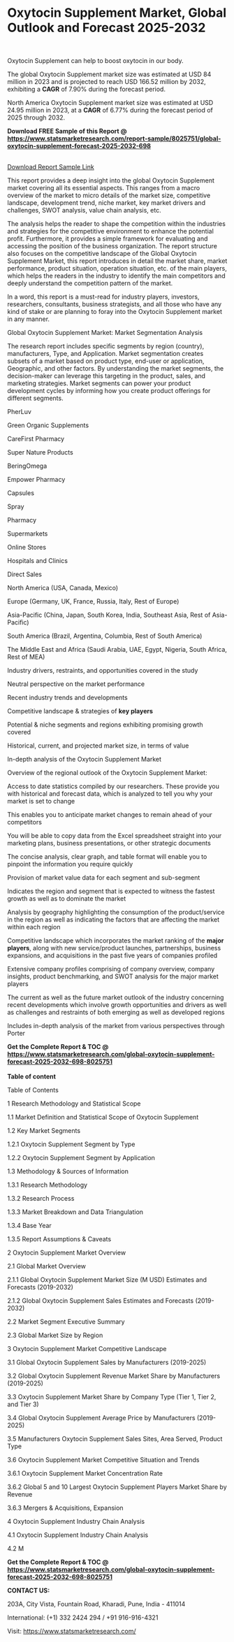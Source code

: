 <h1>Oxytocin Supplement Market, Global Outlook and Forecast 2025-2032</h1><br/><p>
 
 Oxytocin Supplement can help to boost oxytocin in our body.</p><p>
 
 The global Oxytocin Supplement market size was estimated at USD 84 million in 2023 and is projected to reach USD 166.52 million by 2032, exhibiting a <strong>CAGR</strong> of 7.90% during the forecast period.</p><p>
 
 North America Oxytocin Supplement market size was estimated at USD 24.95 million in 2023, at a <strong>CAGR</strong> of 6.77% during the forecast period of 2025 through 2032.</p><div><b>Download FREE Sample of this Report @ <a href="https://www.statsmarketresearch.com/download-free-sample/8025751/global-oxytocin-supplement-forecast-2025-2032-698">https://www.statsmarketresearch.com/report-sample/8025751/global-oxytocin-supplement-forecast-2025-2032-698</a></b></div><br><p><a href="https://www.statsmarketresearch.com/download-free-sample/8025751/global-oxytocin-supplement-forecast-2025-2032-698">Download Report Sample Link</a></p><p>
 
 This report provides a deep insight into the global Oxytocin Supplement market covering all its essential aspects. This ranges from a macro overview of the market to micro details of the market size, competitive landscape, development trend, niche market, key market drivers and challenges, SWOT analysis, value chain analysis, etc.</p><p>
 
 The analysis helps the reader to shape the competition within the industries and strategies for the competitive environment to enhance the potential profit. Furthermore, it provides a simple framework for evaluating and accessing the position of the business organization. The report structure also focuses on the competitive landscape of the Global Oxytocin Supplement Market, this report introduces in detail the market share, market performance, product situation, operation situation, etc. of the main players, which helps the readers in the industry to identify the main competitors and deeply understand the competition pattern of the market.</p><p>In a word, this report is a must-read for industry players, investors, researchers, consultants, business strategists, and all those who have any kind of stake or are planning to foray into the Oxytocin Supplement market in any manner.</p><p>Global Oxytocin Supplement Market: Market Segmentation Analysis</p><p>The research report includes specific segments by region (country), manufacturers, Type, and Application. Market segmentation creates subsets of a market based on product type, end-user or application, Geographic, and other factors. By understanding the market segments, the decision-maker can leverage this targeting in the product, sales, and marketing strategies. Market segments can power your product development cycles by informing how you create product offerings for different segments.</p><p>PherLuv</p><p>Green Organic Supplements</p><p>CareFirst Pharmacy</p><p>Super Nature Products</p><p>BeringOmega</p><p>Empower Pharmacy</p><p>
 
 </p><p>Capsules</p><p>Spray</p><p>
 
 </p><p>Pharmacy</p><p>Supermarkets</p><p>Online Stores</p><p>Hospitals and Clinics</p><p>Direct Sales</p><p>
 
 </p><p>North America (USA, Canada, Mexico)</p><p>Europe (Germany, UK, France, Russia, Italy, Rest of Europe)</p><p>Asia-Pacific (China, Japan, South Korea, India, Southeast Asia, Rest of Asia-Pacific)</p><p>South America (Brazil, Argentina, Columbia, Rest of South America)</p><p>The Middle East and Africa (Saudi Arabia, UAE, Egypt, Nigeria, South Africa, Rest of MEA)</p><p>
 
 </p><p>Industry drivers, restraints, and opportunities covered in the study</p><p>Neutral perspective on the market performance</p><p>Recent industry trends and developments</p><p>Competitive landscape & strategies of <strong>key players</strong></p><p>Potential & niche segments and regions exhibiting promising growth covered</p><p>Historical, current, and projected market size, in terms of value</p><p>In-depth analysis of the Oxytocin Supplement Market</p><p>Overview of the regional outlook of the Oxytocin Supplement Market:</p><p>
 
 </p><p>Access to date statistics compiled by our researchers. These provide you with historical and forecast data, which is analyzed to tell you why your market is set to change</p><p>This enables you to anticipate market changes to remain ahead of your competitors</p><p>You will be able to copy data from the Excel spreadsheet straight into your marketing plans, business presentations, or other strategic documents</p><p>The concise analysis, clear graph, and table format will enable you to pinpoint the information you require quickly</p><p>Provision of market value data for each segment and sub-segment</p><p>Indicates the region and segment that is expected to witness the fastest growth as well as to dominate the market</p><p>Analysis by geography highlighting the consumption of the product/service in the region as well as indicating the factors that are affecting the market within each region</p><p>Competitive landscape which incorporates the market ranking of the <strong>major players</strong>, along with new service/product launches, partnerships, business expansions, and acquisitions in the past five years of companies profiled</p><p>Extensive company profiles comprising of company overview, company insights, product benchmarking, and SWOT analysis for the major market players</p><p>The current as well as the future market outlook of the industry concerning recent developments which involve growth opportunities and drivers as well as challenges and restraints of both emerging as well as developed regions</p><p>Includes in-depth analysis of the market from various perspectives through Porter</p><div><b>Get the Complete Report & TOC @ <a href="https://www.statsmarketresearch.com/global-oxytocin-supplement-forecast-2025-2032-698-8025751">https://www.statsmarketresearch.com/global-oxytocin-supplement-forecast-2025-2032-698-8025751</a></b></div><br><b>Table of content</b><p>Table of Contents<br />
 
 1 Research Methodology and Statistical Scope<br />
 
 1.1 Market Definition and Statistical Scope of Oxytocin Supplement<br />
 
 1.2 Key Market Segments<br />
 
 1.2.1 Oxytocin Supplement Segment by Type<br />
 
 1.2.2 Oxytocin Supplement Segment by Application<br />
 
 1.3 Methodology & Sources of Information<br />
 
 1.3.1 Research Methodology<br />
 
 1.3.2 Research Process<br />
 
 1.3.3 Market Breakdown and Data Triangulation<br />
 
 1.3.4 Base Year<br />
 
 1.3.5 Report Assumptions & Caveats<br />
 
 2 Oxytocin Supplement Market Overview<br />
 
 2.1 Global Market Overview<br />
 
 2.1.1 Global Oxytocin Supplement Market Size (M USD) Estimates and Forecasts (2019-2032)<br />
 
 2.1.2 Global Oxytocin Supplement Sales Estimates and Forecasts (2019-2032)<br />
 
 2.2 Market Segment Executive Summary<br />
 
 2.3 Global Market Size by Region<br />
 
 3 Oxytocin Supplement Market Competitive Landscape<br />
 
 3.1 Global Oxytocin Supplement Sales by Manufacturers (2019-2025)<br />
 
 3.2 Global Oxytocin Supplement Revenue Market Share by Manufacturers (2019-2025)<br />
 
 3.3 Oxytocin Supplement Market Share by Company Type (Tier 1, Tier 2, and Tier 3)<br />
 
 3.4 Global Oxytocin Supplement Average Price by Manufacturers (2019-2025)<br />
 
 3.5 Manufacturers Oxytocin Supplement Sales Sites, Area Served, Product Type<br />
 
 3.6 Oxytocin Supplement Market Competitive Situation and Trends<br />
 
 3.6.1 Oxytocin Supplement Market Concentration Rate<br />
 
 3.6.2 Global 5 and 10 Largest Oxytocin Supplement Players Market Share by Revenue<br />
 
 3.6.3 Mergers & Acquisitions, Expansion<br />
 
 4 Oxytocin Supplement Industry Chain Analysis<br />
 
 4.1 Oxytocin Supplement Industry Chain Analysis<br />
 
 4.2 M<br><div><b>Get the Complete Report & TOC @ <a href="https://www.statsmarketresearch.com/global-oxytocin-supplement-forecast-2025-2032-698-8025751">https://www.statsmarketresearch.com/global-oxytocin-supplement-forecast-2025-2032-698-8025751</a></b></div></p>
 
 <b>CONTACT US:</b><br>
 
 203A, City Vista, Fountain Road, Kharadi, Pune, India - 411014 <br>
 
 International: (+1) 332 2424 294 / +91 916-916-4321<br>
 
 Visit: <a href="https://www.statsmarketresearch.com/">https://www.statsmarketresearch.com/</a>
 
 <br>